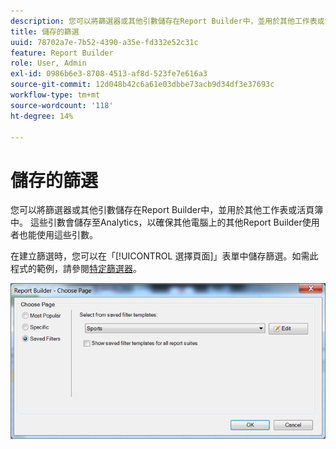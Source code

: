 ```yaml
---
description: 您可以將篩選器或其他引數儲存在Report Builder中，並用於其他工作表或活頁簿中。 這些引數會儲存至Analytics，以確保其他電腦上的其他Report Builder使用者也能使用這些引數。
title: 儲存的篩選
uuid: 78702a7e-7b52-4390-a35e-fd332e52c31c
feature: Report Builder
role: User, Admin
exl-id: 0986b6e3-8708-4513-af8d-523fe7e616a3
source-git-commit: 12d048b42c6a61e03dbbe73acb9d34df3e37693c
workflow-type: tm+mt
source-wordcount: '118'
ht-degree: 14%

---
```


# 儲存的篩選

您可以將篩選器或其他引數儲存在Report Builder中，並用於其他工作表或活頁簿中。 這些引數會儲存至Analytics，以確保其他電腦上的其他Report Builder使用者也能使用這些引數。

在建立篩選時，您可以在「[!UICONTROL 選擇頁面]」表單中儲存篩選。如需此程式的範例，請參閱[特定篩選器](/help/analyze/legacy-report-builder/layout/c-filter-dimensions/t-specific-filters.md)。

![「選擇頁面」表單的熒幕擷取畫面以及「最受歡迎」、「特定」和「儲存的篩選器」頁面的選項。](assets/choose_page_saved.png)
